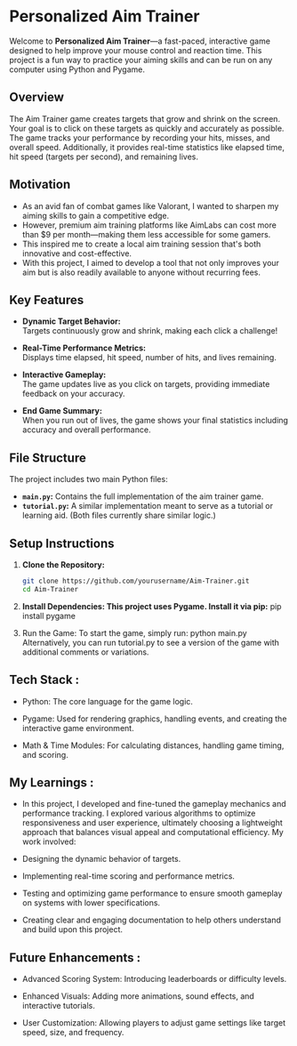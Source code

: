 # Personalized Aim Trainer

Welcome to **Personalized Aim Trainer**—a fast-paced, interactive game designed to help improve your mouse control and reaction time. This project is a fun way to practice your aiming skills and can be run on any computer using Python and Pygame.

## Overview

The Aim Trainer game creates targets that grow and shrink on the screen. Your goal is to click on these targets as quickly and accurately as possible. The game tracks your performance by recording your hits, misses, and overall speed. Additionally, it provides real-time statistics like elapsed time, hit speed (targets per second), and remaining lives.

## Motivation

-  As an avid fan of combat games like Valorant, I wanted to sharpen my aiming skills to gain a competitive edge.
-  However, premium aim training platforms like AimLabs can cost more than $9 per month—making them less accessible for some gamers.
-  This inspired me to create a local aim training session that's both innovative and cost-effective.
-  With this project, I aimed to develop a tool that not only improves your aim but is also readily available to anyone without recurring fees.

## Key Features

- **Dynamic Target Behavior:**  
  Targets continuously grow and shrink, making each click a challenge!
  
- **Real-Time Performance Metrics:**  
  Displays time elapsed, hit speed, number of hits, and lives remaining.
  
- **Interactive Gameplay:**  
  The game updates live as you click on targets, providing immediate feedback on your accuracy.
  
- **End Game Summary:**  
  When you run out of lives, the game shows your final statistics including accuracy and overall performance.

## File Structure

The project includes two main Python files:
- **`main.py`:** Contains the full implementation of the aim trainer game.
- **`tutorial.py`:** A similar implementation meant to serve as a tutorial or learning aid. (Both files currently share similar logic.)

## Setup Instructions

1. **Clone the Repository:**
   ```bash
   git clone https://github.com/yourusername/Aim-Trainer.git
   cd Aim-Trainer
2. **Install Dependencies: This project uses Pygame. Install it via pip:**
   pip install pygame
   
3. Run the Game: To start the game, simply run:
   python main.py
   Alternatively, you can run tutorial.py to see a version of the game with additional comments or variations.

## Tech Stack :
-  Python: The core language for the game logic.

-  Pygame: Used for rendering graphics, handling events, and creating the interactive game environment.

-  Math & Time Modules: For calculating distances, handling game timing, and scoring.

## My Learnings :
-  In this project, I developed and fine-tuned the gameplay mechanics and performance tracking. I explored various algorithms to optimize responsiveness and user experience, ultimately choosing a lightweight approach that balances visual appeal and computational efficiency. My work involved:

-  Designing the dynamic behavior of targets.

-  Implementing real-time scoring and performance metrics.

-  Testing and optimizing game performance to ensure smooth gameplay on systems with lower specifications.

-  Creating clear and engaging documentation to help others understand and build upon this project.

## Future Enhancements :
-  Advanced Scoring System: Introducing leaderboards or difficulty levels.

-  Enhanced Visuals: Adding more animations, sound effects, and interactive tutorials.

-  User Customization: Allowing players to adjust game settings like target speed, size, and frequency.
